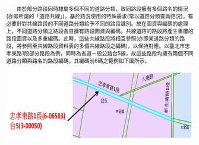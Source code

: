 &emsp;&emsp;由於部分路段同時隸屬多個不同的道路分類，致同路段擁有多個路名的情況(亦即所謂的「道路共線」)。基於路況使用的特殊需求(常以道路分類查詢路況)，有必要針對共線路段的不同道路分類給予不同的路段識別。故在圖資與編碼的處理上，不同道路分類之路段各自擁有路段圖資與編碼。共線道路的路段將產生重覆的路段圖資以及多重編碼。此時，這些共線路段將相互參照(亦即某道路分類的路段，將參照至共線路段資料表的多個共線路段之編碼)，以保持對應。以臺北市忠孝東路1段部分路段為例，同時為省道一般公路台5線，故這些路段均擁有兩個不同道路分類與路名的路段編碼，其編碼前6碼之範例如下圖所示。


![道路路名共線範例示意圖](045.jpg)
